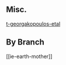 
## Misc.
[t-georgakopoulos-etal](t-georgakopoulos-d-erning-j-hartlieb-t-kitazumi-l-peut-a-sundermeyer-g-chantrain2016.md)
## By Branch
[[ie-earth-mother]]